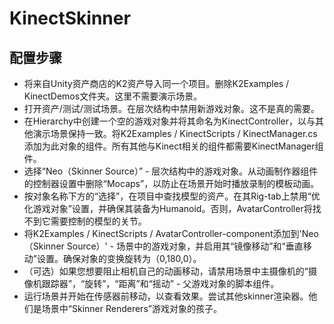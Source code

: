 # KinectSkinner

## 配置步骤

* 将来自Unity资产商店的K2资产导入同一个项目。删除K2Examples / KinectDemos文件夹。这里不需要演示场景。
* 打开资产/测试/测试场景。在层次结构中禁用新游戏对象。这不是真的需要。
* 在Hierarchy中创建一个空的游戏对象并将其命名为KinectController，以与其他演示场景保持一致。将K2Examples / KinectScripts / KinectManager.cs添加为此对象的组件。所有其他与Kinect相关的组件都需要KinectManager组件。
* 选择“Neo（Skinner Source）” - 层次结构中的游戏对象。从动画制作器组件的控制器设置中删除“Mocaps”，以防止在场景开始时播放录制的模板动画。
* 按对象名称下方的“选择”，在项目中查找模型的资产。在其Rig-tab上禁用“优化游戏对象”设置，并确保其装备为Humanoid。否则，AvatarController将找不到它需要控制的模型的关节。
* 将K2Examples / KinectScripts / AvatarController-component添加到'Neo（Skinner Source）' - 场景中的游戏对象，并启用其“镜像移动”和“垂直移动”设置。确保对象的变换旋转为（0,180,0）。
* （可选）如果您想要阻止相机自己的动画移动，请禁用场景中主摄像机的“摄像机跟踪器”，“旋转”，“距离”和“摇动” - 父游戏对象的脚本组件。
* 运行场景并开始在传感器前移动，以查看效果。尝试其他skinner渲染器。他们是场景中“Skinner Renderers”游戏对象的孩子。
